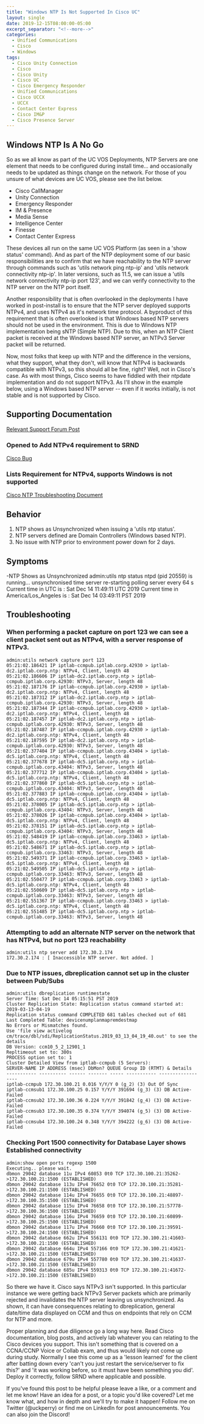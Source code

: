 ```yaml
---
title: "Windows NTP Is Not Supported In Cisco UC"
layout: single
date: 2019-12-15T08:00:00-05:00
excerpt_separator: "<!--more-->"
categories:
  - Unified Communications
  - Cisco
  - Windows
tags:
  - Cisco Unity Connection
  - Cisco
  - Cisco Unity
  - Cisco UC
  - Cisco Emergency Responder
  - Unified Communications
  - Cisco UCCX
  - UCCX
  - Contact Center Express
  - Cisco IM&P
  - Cisco Presence Server
---
```


## Windows NTP Is A No Go

So as we all know as part of the UC VOS Deployments, NTP Servers are one element that needs to be configured during install time... and occasionally needs to be updated as things change on the network.  For those of you unsure of what devices are UC VOS, please see the list below.

<!--more-->

- Cisco CallManager
- Unity Connection
- Emergency Responder
- IM & Presence
- Media Sense
- Intelligence Center
- Finesse
- Contact Center Express

These devices all run on the same UC VOS Platform (as seen in a 'show status' command). And as part of the NTP deployment some of our basic responsibilities are to confirm that we have reachability to the NTP server through commands such as 'utils network ping ntp-ip' and 'utils network connectivity ntp-ip'. In later versions, such as 11.5, we can issue a 'utils network connectivity ntp-ip port 123', and we can verify connectivity to the NTP server on the NTP port itself.

Another responsibility that is often overlooked in the deployments I have worked in post-install is to ensure that the NTP server deployed supports NTPv4, and uses NTPv4 as it's network time protocol. A byproduct of this requirement that is often overlooked is that Windows based NTP servers should not be used in the environment. This is due to Windows NTP implementation being sNTP (Simple NTP). Due to this, when an NTP Client packet is received at the Windows based NTP server, an NTPv3 Server packet will be returned.

Now, most folks that keep up with NTP and the difference in the versions, what they support, what they don't, will know that NTPv4 is backwards compatible with NTPv3, so this should all be fine, right? Well, not in Cisco's case. As with most things, Cisco seems to have fiddled with their ntpdate implementation and do not support NTPv3. As I'll show in the example below, using a Windows based NTP server -- even if it works initially, is not stable and is not supported by Cisco.

## Supporting Documentation

[Relevant Support Forum Post](https://community.cisco.com/t5/ip-telephony-and-phones/ntp-unsynchronised-in-cucm/m-p/2309599#M244609)

### Opened to Add NTPv4 requirement to SRND

[Cisco Bug](https://quickview.cloudapps.cisco.com/quickview/bug/CSCte17541)

### Lists Requirement for NTPv4, supports Windows is not supported

[Cisco NTP Troubleshooting Document](https://www.cisco.com/c/en/us/support/docs/unified-communications/unified-communications-manager-callmanager/118718-technote-cucm-00.html)

## Behavior

1. NTP shows as Unsynchronized when issuing a 'utils ntp status'.
2. NTP servers defined are Domain Controllers (Windows based NTP).
3. No issue with NTP prior to environment power down for 2 days.

## Symptoms

-NTP Shows as Unsynchronized
admin:utils ntp status
ntpd (pid 20559) is running…
unsynchronised
time server re-starting
polling server every 64 s
Current time in UTC is : Sat Dec 14 11:49:11 UTC 2019
Current time in America/Los_Angeles is : Sat Dec 14 03:49:11 PST 2019

## Troubleshooting

### When performing a packet capture on port 123 we can see a client packet sent out as NTPv4, with a server response of NTPv3.

```text
admin:utils network capture port 123
05:21:02.186421 IP iptlab-ccmpub.iptlab.corp.42930 > iptlab-dc2.iptlab.corp.ntp: NTPv4, Client, length 48
05:21:02.186606 IP iptlab-dc2.iptlab.corp.ntp > iptlab-ccmpub.iptlab.corp.42930: NTPv3, Server, length 48
05:21:02.187176 IP iptlab-ccmpub.iptlab.corp.42930 > iptlab-dc2.iptlab.corp.ntp: NTPv4, Client, length 48
05:21:02.187312 IP iptlab-dc2.iptlab.corp.ntp > iptlab-ccmpub.iptlab.corp.42930: NTPv3, Server, length 48
05:21:02.187344 IP iptlab-ccmpub.iptlab.corp.42930 > iptlab-dc2.iptlab.corp.ntp: NTPv4, Client, length 48
05:21:02.187457 IP iptlab-dc2.iptlab.corp.ntp > iptlab-ccmpub.iptlab.corp.42930: NTPv3, Server, length 48
05:21:02.187487 IP iptlab-ccmpub.iptlab.corp.42930 > iptlab-dc2.iptlab.corp.ntp: NTPv4, Client, length 48
05:21:02.187595 IP iptlab-dc2.iptlab.corp.ntp > iptlab-ccmpub.iptlab.corp.42930: NTPv3, Server, length 48
05:21:02.377404 IP iptlab-ccmpub.iptlab.corp.43404 > iptlab-dc5.iptlab.corp.ntp: NTPv4, Client, length 48
05:21:02.377678 IP iptlab-dc5.iptlab.corp.ntp > iptlab-ccmpub.iptlab.corp.43404: NTPv3, Server, length 48
05:21:02.377712 IP iptlab-ccmpub.iptlab.corp.43404 > iptlab-dc5.iptlab.corp.ntp: NTPv4, Client, length 48
05:21:02.377860 IP iptlab-dc5.iptlab.corp.ntp > iptlab-ccmpub.iptlab.corp.43404: NTPv3, Server, length 48
05:21:02.377883 IP iptlab-ccmpub.iptlab.corp.43404 > iptlab-dc5.iptlab.corp.ntp: NTPv4, Client, length 48
05:21:02.378005 IP iptlab-dc5.iptlab.corp.ntp > iptlab-ccmpub.iptlab.corp.43404: NTPv3, Server, length 48
05:21:02.378026 IP iptlab-ccmpub.iptlab.corp.43404 > iptlab-dc5.iptlab.corp.ntp: NTPv4, Client, length 48
05:21:02.378151 IP iptlab-dc5.iptlab.corp.ntp > iptlab-ccmpub.iptlab.corp.43404: NTPv3, Server, length 48
05:21:02.548419 IP iptlab-ccmpub.iptlab.corp.33463 > iptlab-dc5.iptlab.corp.ntp: NTPv4, Client, length 48
05:21:02.548671 IP iptlab-dc5.iptlab.corp.ntp > iptlab-ccmpub.iptlab.corp.33463: NTPv3, Server, length 48
05:21:02.549371 IP iptlab-ccmpub.iptlab.corp.33463 > iptlab-dc5.iptlab.corp.ntp: NTPv4, Client, length 48
05:21:02.549505 IP iptlab-dc5.iptlab.corp.ntp > iptlab-ccmpub.iptlab.corp.33463: NTPv3, Server, length 48
05:21:02.550477 IP iptlab-ccmpub.iptlab.corp.33463 > iptlab-dc5.iptlab.corp.ntp: NTPv4, Client, length 48
05:21:02.550609 IP iptlab-dc5.iptlab.corp.ntp > iptlab-ccmpub.iptlab.corp.33463: NTPv3, Server, length 48
05:21:02.551367 IP iptlab-ccmpub.iptlab.corp.33463 > iptlab-dc5.iptlab.corp.ntp: NTPv4, Client, length 48
05:21:02.551485 IP iptlab-dc5.iptlab.corp.ntp > iptlab-ccmpub.iptlab.corp.33463: NTPv3, Server, length 48
```

### Attempting to add an alternate NTP server on the network that has NTPv4, but no port 123 reachability

```text
admin:utils ntp server add 172.30.2.174
172.30.2.174 : [ Inaccessible NTP server. Not added. ]
```

### Due to NTP issues, dbreplication cannot set up in the cluster between Pub/Subs

```text
admin:utils dbreplication runtimestate
Server Time: Sat Dec 14 05:15:51 PST 2019
Cluster Replication State: Replication status command started at: 2019-03-13-04-19
Replication status command COMPLETED 681 tables checked out of 681
Last Completed Table: devicenumplanmapremdestmap
No Errors or Mismatches found.
Use 'file view activelog cm/trace/dbl/sdi/ReplicationStatus.2019_03_13_04_19_40.out' to see the details
DB Version: ccm10_5_2_12901_1
Repltimeout set to: 300s
PROCESS option set to: 1
Cluster Detailed View from iptlab-ccmpub (5 Servers):
SERVER-NAME IP ADDRESS (msec) DbMon? QUEUE Group ID (RTMT) & Details
----------- ---------- ------ ------- ----- ----------- ------------------
iptlab-ccmpub 172.30.100.21 0.016 Y/Y/Y 0 (g_2) (3) Out Of Sync
iptlab-ccmsub1 172.30.100.25 0.157 Y/Y/Y 391694 (g_3) (3) DB Active-Failed
iptlab-ccmsub2 172.30.100.36 0.224 Y/Y/Y 391842 (g_4) (3) DB Active-Failed
iptlab-ccmsub3 172.30.100.35 0.374 Y/Y/Y 394074 (g_5) (3) DB Active-Failed
iptlab-ccmsub4 172.30.100.24 0.348 Y/Y/Y 394222 (g_6) (3) DB Active-Failed
```

### Checking Port 1500 connectivity for Database Layer shows Established connectivity

```text
admin:show open ports regexp 1500
Executing.. please wait.
dbmon 29042 database 11u IPv4 60853 0t0 TCP 172.30.100.21:35262->172.30.100.21:1500 (ESTABLISHED)
dbmon 29042 database 113u IPv4 76652 0t0 TCP 172.30.100.21:35281->172.30.100.21:1500 (ESTABLISHED)
dbmon 29042 database 114u IPv4 76655 0t0 TCP 172.30.100.21:48897->172.30.100.35:1500 (ESTABLISHED)
dbmon 29042 database 115u IPv4 76658 0t0 TCP 172.30.100.21:57778->172.30.100.36:1500 (ESTABLISHED)
dbmon 29042 database 116u IPv4 76659 0t0 TCP 172.30.100.21:60899->172.30.100.25:1500 (ESTABLISHED)
dbmon 29042 database 117u IPv4 76660 0t0 TCP 172.30.100.21:39591->172.30.100.24:1500 (ESTABLISHED)
dbmon 29042 database 662u IPv4 556131 0t0 TCP 172.30.100.21:41603->172.30.100.21:1500 (ESTABLISHED)
dbmon 29042 database 664u IPv4 557166 0t0 TCP 172.30.100.21:41621->172.30.100.21:1500 (ESTABLISHED)
dbmon 29042 database 679u IPv4 557780 0t0 TCP 172.30.100.21:41637->172.30.100.21:1500 (ESTABLISHED)
dbmon 29042 database 685u IPv4 559313 0t0 TCP 172.30.100.21:41672->172.30.100.21:1500 (ESTABLISHED)
```

So there we have it. Cisco says NTPv3 isn't supported. In this particular instance we were getting back NTPv3 Server packets which are primarily rejected and invalidates the NTP server leaving us unsynchronized.  As shown, it can have consequences relating to dbreplication, general date/time data displayed on CCM and thus on endpoints that rely on CCM for NTP and more.

Proper planning and due diligence go a long way here. Read Cisco documentation, blog posts, and actively lab whatever you can relating to the Cisco devices you support. This isn't something that is covered on a CCNA/CCNP Voice or Collab exam, and thus would likely not come up during study.  Normally I see this come up as a 'lesson learned' for the client after batting down every 'can't you just restart the service/server to fix this?' and 'it was working before, so it must have been something you did'. Deploy it correctly, follow SRND where applicable and possible.

If you've found this post to be helpful please leave a like, or a comment and let me know! Have an idea for a post, or a topic you'd like covered? Let me know what, and how in depth and we'll try to make it happen! Follow me on Twitter (@uckperry) or find me on LinkedIn for post announcements. You can also join the Discord!